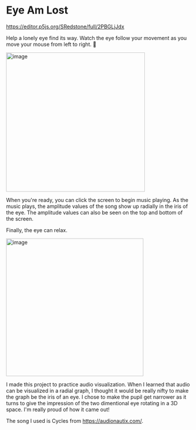 # Eye Am Lost

https://editor.p5js.org/SRedstone/full/2PBGLjJdx

Help a lonely eye find its way. Watch the eye follow your movement as you move your mouse from left to right. :eyes:

<img width="378" alt="image" src="https://user-images.githubusercontent.com/47250827/189783049-7aa24bf4-220b-4393-b31c-a588de65ac76.png">

When you're ready, you can click the screen to begin music playing. As the music plays, the amplitude values of the song show up radially in the iris of the eye. The amplitude values can also be seen on the top and bottom of the screen.

Finally, the eye can relax.

<img width="374" alt="image" src="https://user-images.githubusercontent.com/47250827/189784358-d096fdf2-f429-4406-9a3b-7fd1cd7f7320.png">

I made this project to practice audio visualization. When I learned that audio can be visualized in a radial graph, I thought it would be really nifty to make the graph be the iris of an eye. I chose to make the pupil get narrower as it turns to give the impression of the two dimentional eye rotating in a 3D space. I'm really proud of how it came out!

The song I used is Cycles from https://audionautix.com/.
